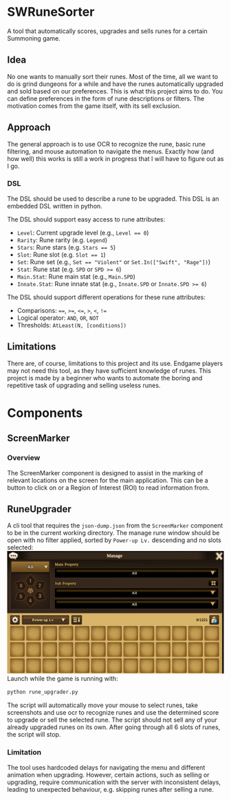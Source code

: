 # SWRuneSorter
A tool that automatically scores, upgrades and sells runes for a certain Summoning game.


## Idea
No one wants to manually sort their runes. 
Most of the time, all we want to do is grind dungeons for a while and have the runes automatically upgraded and sold based on our preferences. 
This is what this project aims to do. 
You can define preferences in the form of rune descriptions or filters.
The motivation comes from the game itself, with its sell exclusion.

## Approach
The general approach is to use OCR to recognize the rune, basic rune filtering, and mouse automation to navigate the menus. 
Exactly how (and how well) this works is still a work in progress that I will have to figure out as I go.

### DSL
The DSL should be used to describe a rune to be upgraded.
This DSL is an embedded DSL written in python.

The DSL should support easy access to rune attributes:
- `Level`: Current upgrade level (e.g., `Level == 0`)
- `Rarity`: Rune rarity (e.g. `Legend`)
- `Stars`: Rune stars (e.g. `Stars == 5`)
- `Slot`: Rune slot (e.g. `Slot == 1`)
- `Set`: Rune set (e.g., `Set == "Violent"` or `Set.In(["Swift", "Rage"])`)
- `Stat`: Rune stat (e.g. `SPD` or `SPD >= 6`)
- `Main.Stat`: Rune main stat (e.g., `Main.SPD`)
- `Innate.Stat`: Rune innate stat (e.g., `Innate.SPD` or `Innate.SPD >= 6`)

The DSL should support different operations for these rune attributes:
- Comparisons: `==`, `>=`, `<=`, `>`, `<`, `!=`
- Logical operator: `AND`, `OR`, `NOT`
- Thresholds: `AtLeast(N, [conditions])`

## Limitations
There are, of course, limitations to this project and its use.
Endgame players may not need this tool, as they have sufficient knowledge of runes. 
This project is made by a beginner who wants to automate the boring and repetitive task of upgrading and selling useless runes.

# Components
## ScreenMarker
### Overview
The ScreenMarker component is designed to assist in the marking of relevant locations on the screen for the main application. 
This can be a button to click on or a Region of Interest (ROI) to read information from. 

## RuneUpgrader
A cli tool that requires the `json-dump.json` from the `ScreenMarker` component to be in the current working directory.
The manage rune window should be open with no filter applied, sorted by `Power-up Lv.` descending and no slots selected:
![Manage Runes.png](resources/readme/manage-runes.png)
Launch while the game is running with:
```bash
python rune_upgrader.py
```

The script will automatically move your mouse to select runes, take screenshots and use ocr to recognize runes and 
use the determined score to upgrade or sell the selected rune.
The script should not sell any of your already upgraded runes on its own.
After going through all 6 slots of runes, the script will stop.

### Limitation
The tool uses hardcoded delays for navigating the menu and different animation when upgrading.
However, certain actions, such as selling or upgrading, require communication with the server with inconsistent delays, 
leading to unexpected behaviour, e.g. skipping runes after selling a rune.